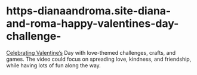 # https-dianaandroma.site-diana-and-roma-happy-valentines-day-challenge-
[Celebrating Valentine’s](https://dianaandroma.site/diana-and-roma-happy-valentines-day-challenge/) Day with love-themed challenges, crafts, and games. The video could focus on spreading love, kindness, and friendship, while having lots of fun along the way.
